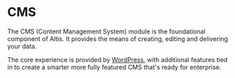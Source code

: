 # CMS

The CMS (Content Management System) module is the foundational component of Altis. It provides the means of creating, editing and delivering your data.

The core experience is provided by [WordPress](https://wordpress.org/), with additional features tied in to create a smarter more fully featured CMS that's ready for enterprise.
